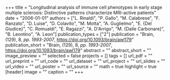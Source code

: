 +++
title = "Longitudinal analysis of immune cell phenotypes in early stage multiple sclerosis: Distinctive patterns characterize MRI-active patients"
date = "2006-01-01"
authors = ["L. Rinaldi", "P. Gallo", "M. Calabrese", "F. Ranzato", "D. Luise", "D. Colavito", "M. Motta", "A. Guglielmo", "E. {Del Giudice}", "C. Romualdi", "E. Ragazzi", "A. D'Arrigo", "M. {Dalle Carbonare}", "B. Leontino", "A. Leon"]
publication_types = ["2"]
publication = "Brain, (129), 8, _pp. 1993-2007_, https://doi.org/10.1093/brain/awl179"
publication_short = "Brain, (129), 8, _pp. 1993-2007_, https://doi.org/10.1093/brain/awl179"
abstract = ""
abstract_short = ""
image_preview = ""
selected = false
projects = []
tags = []
url_pdf = ""
url_preprint = ""
url_code = ""
url_dataset = ""
url_project = ""
url_slides = ""
url_video = ""
url_poster = ""
url_source = ""
math = true
highlight = true
[header]
image = ""
caption = ""
+++
